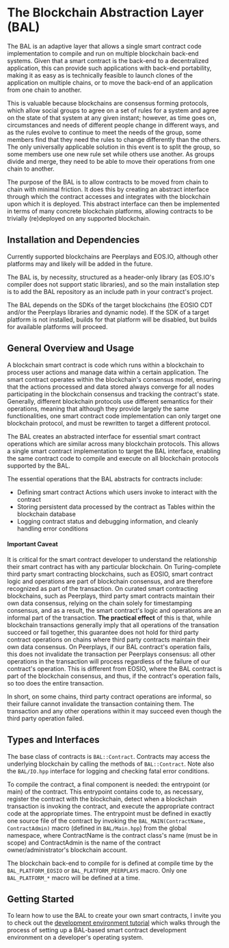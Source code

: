 The Blockchain Abstraction Layer (BAL)
======================================

The BAL is an adaptive layer that allows a single smart contract code implementation to compile and run on multiple blockchain back-end systems. Given that a smart contract is the back-end to a decentralized application, this can provide such applications with back-end portability, making it as easy as is technically feasible to launch clones of the application on multiple chains, or to move the back-end of an application from one chain to another.

This is valuable because blockchains are consensus forming protocols, which allow social groups to agree on a set of rules for a system and agree on the state of that system at any given instant; however, as time goes on, circumstances and needs of different people change in different ways, and as the rules evolve to continue to meet the needs of the group, some members find that they need the rules to change differently than the others. The only universally applicable solution in this event is to split the group, so some members use one new rule set while others use another. As groups divide and merge, they need to be able to move their operations from one chain to another.

The purpose of the BAL is to allow contracts to be moved from chain to chain with minimal friction. It does this by creating an abstract interface through which the contract accesses and integrates with the blockchain  upon which it is deployed. This abstract interface can then be implemented in terms of many concrete blockchain platforms, allowing contracts to be trivially (re)deployed on any supported blockchain.

## Installation and Dependencies
Currently supported blockchains are Peerplays and EOS.IO, although other platforms may and likely will be added in the future.

The BAL is, by necessity, structured as a header-only library (as EOS.IO's compiler does not support static libraries), and so the main installation step is to add the BAL repository as an include path in your contract's project.

The BAL depends on the SDKs of the target blockchains (the EOSIO CDT and/or the Peerplays libraries and dynamic node). If the SDK of a target platform is not installed, builds for that platform will be disabled, but builds for available platforms will proceed.

## General Overview and Usage
A blockchain smart contract is code which runs within a blockchain to process user actions and manage data within a certain application. The smart contract operates within the blockchain's consensus model, ensuring that the actions processed and data stored always converge for all nodes participating in the blockchain consensus and tracking the contract's state. Generally, different blockchain protocols use different semantics for their operations, meaning that although they provide largely the same functionalities, one smart contract code implementation can only target one blockchain protocol, and must be rewritten to target a different protocol.

The BAL creates an abstracted interface for essential smart contract operations which are similar across many blockchain protocols. This allows a single smart contract implementation to target the BAL interface, enabling the same contract code to compile and execute on all blockchain protocols supported by the BAL.

The essential operations that the BAL abstracts for contracts include:
- Defining smart contract Actions which users invoke to interact with the contract
- Storing persistent data processed by the contract as Tables within the blockchain database
- Logging contract status and debugging information, and cleanly handling error conditions

#### Important Caveat
It is critical for the smart contract developer to understand the relationship their smart contract has with any particular blockchain. On Turing-complete third party smart contracting blockchains, such as EOSIO, smart contract logic and operations are part of blockchain consensus, and are therefore recognized as part of the transaction. On curated smart contracting blockchains, such as Peerplays, third party smart contracts maintain their own data consensus, relying on the chain solely for timestamping consensus, and as a result, the smart contract's logic and operations are an informal part of the transaction. **The practical effect** of this is that, while blockchain transactions generally imply that all operations of the transation succeed or fail together, this guarantee does not hold for third party contract operations on chains where third party contracts maintain their own data consensus. On Peerplays, if our BAL contract's operation fails, this does not invalidate the transaction per Peerplays consensus: all other operations in the transaction will process regardless of the failure of our contract's operation. This is different from EOSIO, where the BAL contract is part of the blockchain consensus, and thus, if the contract's operation fails, so too does the entire transaction.

In short, on some chains, third party contract operations are informal, so their failure cannot invalidate the transaction containing them. The transaction and any other operations within it may succeed even though the third party operation failed.

## Types and Interfaces
The base class of contracts is `BAL::Contract`. Contracts may access the underlying blockchain by calling the methods of `BAL::Contract`. Note also the `BAL/IO.hpp` interface for logging and checking fatal error conditions.

To compile the contract, a final component is needed: the entrypoint (or main) of the contract. This entrypoint contains code to, as necessary, register the contract with the blockchain, detect when a blockchain transaction is invoking the contract, and execute the appropriate contract code at the appropriate times. The entrypoint must be defined in exactly one source file of the contract by invoking the `BAL_MAIN(ContractName, ContractAdmin)` macro (defined in `BAL/Main.hpp`) from the global namespace, where ContractName is the contract class's name (must be in scope) and ContractAdmin is the name of the contract owner/administrator's blockchain account.

The blockchain back-end to compile for is defined at compile time by the `BAL_PLATFORM_EOSIO` or `BAL_PLATFORM_PEERPLAYS` macro. Only one `BAL_PLATFORM_*` macro will be defined at a time.

## Getting Started
To learn how to use the BAL to create your own smart contracts, I invite you to check out the [development environment tutorial](DevEnv.md) which walks through the process of setting up a BAL-based smart contract development environment on a developer's operating system.
